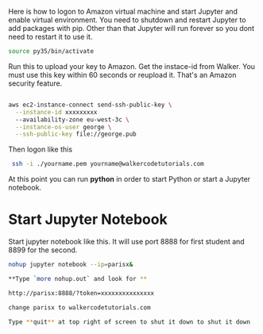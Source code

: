 
Here is how to logon to Amazon virtual machine and start Jupyter and enable virtual environment.  You need to shutdown and restart Jupyter to add packages with pip.  Other than that Jupyter will run forever so you dont need to restart it to use it.  

```bash
source py35/bin/activate
```

Run this to upload your key to Amazon.  Get the instace-id from Walker.  You must use this key within 60 seconds or reupload it.  That's an Amazon security feature.

```bash

aws ec2-instance-connect send-ssh-public-key \
  --instance-id xxxxxxxxx
  --availability-zone eu-west-3c \
  --instance-os-user george \
  --ssh-public-key file://george.pub
```

Then logon like this

```bash   
 ssh -i ./yourname.pem yourname@walkercodetutorials.com
```
 
 At this point you can run **python** in order to start Python or start a Jupyter notebook.
 
 
 # Start Jupyter Notebook
 Start jupyter notebook like this. It will use port 8888 for first student and 8899 for the second.
 
 ```bash
 nohup jupyter notebook --ip=parisx&
 
 **Type `more nohup.out` and look for **
 
 http://parisx:8888/?token=xxxxxxxxxxxxxxx
 
 change parisx to walkercodetutorials.com
 
 Type **quit** at top right of screen to shut it down to shut it down
